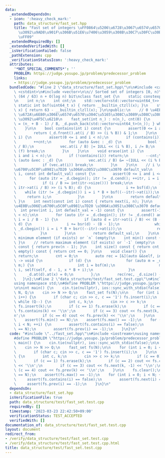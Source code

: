 ```yaml
---
data:
  _extendedDependsOn:
  - icon: ':heavy_check_mark:'
    path: data_structure/fast_set.hpp
    title: "Fast set of integers \uFF0864\u5206\u6728\u3067\u6574\u6570\u96C6\u5408\
      \u3092\u9AD8\u901F\u306B\u51E6\u7406\u3059\u308B\u30C7\u30FC\u30BF\u69CB\u9020\
      \uFF09"
  _extendedRequiredBy: []
  _extendedVerifiedWith: []
  _isVerificationFailed: false
  _pathExtension: cpp
  _verificationStatusIcon: ':heavy_check_mark:'
  attributes:
    '*NOT_SPECIAL_COMMENTS*': ''
    PROBLEM: https://judge.yosupo.jp/problem/predecessor_problem
    links:
    - https://judge.yosupo.jp/problem/predecessor_problem
  bundledCode: "#line 2 \"data_structure/fast_set.hpp\"\n\n#include <cassert>\n#include\
    \ <cstdint>\n#include <vector>\n\n// Sorted set of integers [0, n)\n// Space complexity:\
    \ (64 / 63) n + O(log n) bit\nclass fast_set {\n    static constexpr int B = 64;\n\
    \n    int n;\n    int cnt;\n    std::vector<std::vector<uint64_t>> _d;\n\n   \
    \ static int bsf(uint64_t x) { return __builtin_ctzll(x); }\n    static int bsr(uint64_t\
    \ x) { return 63 - __builtin_clzll(x); }\n\npublic:\n    // 0 \u4EE5\u4E0A n_\
    \ \u672A\u6E80\u306E\u6574\u6570\u304C\u5165\u308C\u3089\u308C\u308B sorted set\
    \ \u3092\u4F5C\u6210\n    fast_set(int n_) : n(n_), cnt(0) {\n        do { n_\
    \ = (n_ + B - 1) / B, _d.push_back(std::vector<uint64_t>(n_)); } while (n_ > 1);\n\
    \    }\n\n    bool contains(int i) const {\n        assert(0 <= i and i < n);\n\
    \        return (_d.front().at(i / B) >> (i % B)) & 1;\n    }\n\n    void insert(int\
    \ i) {\n        assert(0 <= i and i < n);\n        if (contains(i)) return;\n\
    \        ++cnt;\n        for (auto &vec : _d) {\n            bool f = vec.at(i\
    \ / B);\n            vec.at(i / B) |= 1ULL << (i % B), i /= B;\n            if\
    \ (f) break;\n        }\n    }\n\n    void erase(int i) {\n        assert(0 <=\
    \ i and i < n);\n        if (!contains(i)) return;\n        --cnt;\n        for\
    \ (auto &vec : _d) {\n            vec.at(i / B) &= ~(1ULL << (i % B)), i /= B;\n\
    \            if (vec.at(i)) break;\n        }\n    }\n\n    // i \u4EE5\u4E0A\u306E\
    \u6700\u5C0F\u8981\u7D20 \u306A\u3051\u308C\u3070 default_val\n    int next(int\
    \ i, const int default_val) const {\n        assert(0 <= i and i <= n);\n\n  \
    \      for (auto itr = _d.cbegin(); itr != _d.cend(); ++itr, i = i / B + 1) {\n\
    \            if (i / B >= int(itr->size())) break;\n\n            if (auto d =\
    \ itr->at(i / B) >> (i % B); d) {\n                i += bsf(d);\n            \
    \    while (itr != _d.cbegin()) i = i * B + bsf((--itr)->at(i));\n           \
    \     return i;\n            }\n        }\n\n        return default_val;\n   \
    \ }\n    int next(const int i) const { return next(i, n); }\n\n    // i \u4EE5\
    \u4E0B\u306E\u6700\u5C0F\u8981\u7D20 \u306A\u3051\u308C\u3070 default_val\n  \
    \  int prev(int i, int default_val = -1) const {\n        assert(-1 <= i and i\
    \ < n);\n\n        for (auto itr = _d.cbegin(); itr != _d.cend() and i >= 0; ++itr,\
    \ i = i / B - 1) {\n            if (auto d = itr->at(i / B) << (B - 1 - i % B);\
    \ d) {\n                i += bsr(d) - (B - 1);\n                while (itr !=\
    \ _d.cbegin()) i = i * B + bsr((--itr)->at(i));\n                return i;\n \
    \           }\n        }\n\n        return default_val;\n    }\n\n    // return\
    \ minimum element (if exists) or `n` (empty)\n    int min() const { return next(0);\
    \ }\n    // return maximum element (if exists) or `-1` (empty)\n    int max()\
    \ const { return prev(n - 1); }\n    int size() const { return cnt; }\n    bool\
    \ empty() const { return cnt == 0; }\n\n    void clear() {\n        if (!cnt)\
    \ return;\n        cnt = 0;\n        auto rec = [&](auto &&self, int d, int x)\
    \ -> void {\n            if (d) {\n                for (auto m = _d.at(d).at(x);\
    \ m;) {\n                    int i = bsf(m);\n                    m -= 1ULL <<\
    \ i, self(self, d - 1, x * B + i);\n                }\n            }\n       \
    \     _d.at(d).at(x) = 0;\n        };\n        rec(rec, _d.size() - 1, 0);\n \
    \   }\n};\n#line 2 \"data_structure/test/fast_set.test.cpp\"\n#include <iostream>\n\
    using namespace std;\n#define PROBLEM \"https://judge.yosupo.jp/problem/predecessor_problem\"\
    \n\nint main() {\n    cin.tie(nullptr), ios::sync_with_stdio(false);\n\n    int\
    \ N, Q;\n    cin >> N >> Q;\n    fast_set fs(N);\n\n    for (int i = 0; i < N;\
    \ i++) {\n        if (char c; cin >> c, c == '1') fs.insert(i);\n    }\n\n   \
    \ while (Q--) {\n        int c, k;\n        cin >> c >> k;\n        if (c == 0)\
    \ fs.insert(k);\n        if (c == 1) fs.erase(k);\n        if (c == 2) cout <<\
    \ fs.contains(k) << '\\n';\n        if (c == 3) cout << fs.next(k, -1) << '\\\
    n';\n        if (c == 4) cout << fs.prev(k) << '\\n';\n    }\n\n    fs.clear();\n\
    \    assert(fs.min() == N);\n    assert(fs.max() == -1);\n    for (int i = 0;\
    \ i < N; ++i) {\n        assert(fs.contains(i) == false);\n        assert(fs.next(i)\
    \ == N);\n        assert(fs.prev(i) == -1);\n    }\n}\n"
  code: "#include \"../fast_set.hpp\"\n#include <iostream>\nusing namespace std;\n\
    #define PROBLEM \"https://judge.yosupo.jp/problem/predecessor_problem\"\n\nint\
    \ main() {\n    cin.tie(nullptr), ios::sync_with_stdio(false);\n\n    int N, Q;\n\
    \    cin >> N >> Q;\n    fast_set fs(N);\n\n    for (int i = 0; i < N; i++) {\n\
    \        if (char c; cin >> c, c == '1') fs.insert(i);\n    }\n\n    while (Q--)\
    \ {\n        int c, k;\n        cin >> c >> k;\n        if (c == 0) fs.insert(k);\n\
    \        if (c == 1) fs.erase(k);\n        if (c == 2) cout << fs.contains(k)\
    \ << '\\n';\n        if (c == 3) cout << fs.next(k, -1) << '\\n';\n        if\
    \ (c == 4) cout << fs.prev(k) << '\\n';\n    }\n\n    fs.clear();\n    assert(fs.min()\
    \ == N);\n    assert(fs.max() == -1);\n    for (int i = 0; i < N; ++i) {\n   \
    \     assert(fs.contains(i) == false);\n        assert(fs.next(i) == N);\n   \
    \     assert(fs.prev(i) == -1);\n    }\n}\n"
  dependsOn:
  - data_structure/fast_set.hpp
  isVerificationFile: true
  path: data_structure/test/fast_set.test.cpp
  requiredBy: []
  timestamp: '2023-03-23 22:42:50+09:00'
  verificationStatus: TEST_ACCEPTED
  verifiedWith: []
documentation_of: data_structure/test/fast_set.test.cpp
layout: document
redirect_from:
- /verify/data_structure/test/fast_set.test.cpp
- /verify/data_structure/test/fast_set.test.cpp.html
title: data_structure/test/fast_set.test.cpp
---
```

